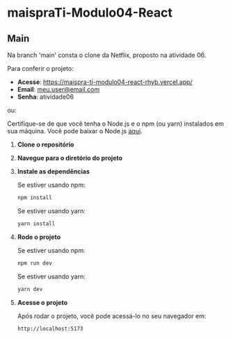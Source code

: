 # maispraTi-Modulo04-React
## Main
Na branch 'main' consta o clone da Netflix, proposto na atividade 06.

Para conferir o projeto:
- **Acesse**: https://maispra-ti-modulo04-react-rhyb.vercel.app/
- **Email**: meu.user@email.com
- **Senha**: atividade06

ou:

Certifique-se de que você tenha o Node.js e o npm (ou yarn) instalados em sua máquina. Você pode baixar o Node.js [aqui](https://nodejs.org/).

1. **Clone o repositório**
2. **Navegue para o diretório do projeto**
3. **Instale as dependências**

   Se estiver usando npm:
   ```bash
   npm install
   ```
   Se estiver usando yarn:
   ```bash
   yarn install
   ```

4. **Rode o projeto**
   
   Se estiver usando npm:
   ```bash
   npm run dev
   ```
   Se estiver usando yarn:
   ```bash
   yarn dev
   
5. **Acesse o projeto**

   Após rodar o projeto, você pode acessá-lo no seu navegador em:
   ```bash
   http://localhost:5173
